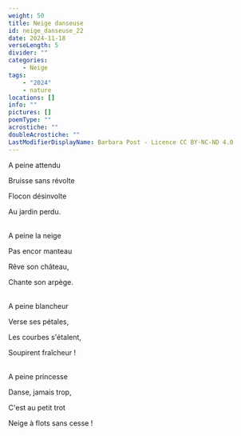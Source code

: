 ```yaml
---
weight: 50
title: Neige danseuse
id: neige_danseuse_22
date: 2024-11-18
verseLength: 5
divider: ""
categories:
    - Neige
tags:
    - "2024"
    - nature
locations: []
info: ""
pictures: []
poemType: ""
acrostiche: ""
doubleAcrostiche: ""
LastModifierDisplayName: Barbara Post - Licence CC BY-NC-ND 4.0
---
```

A peine attendu

Bruisse sans révolte

Flocon désinvolte

Au jardin perdu.

 \
A peine la neige

Pas encor manteau

Rêve son château,

Chante son arpège.

 \
A peine blancheur

Verse ses pétales,

Les courbes s'étalent,

Soupirent fraîcheur !

 \
A peine princesse

Danse, jamais trop,

C'est au petit trot

Neige à flots sans cesse !